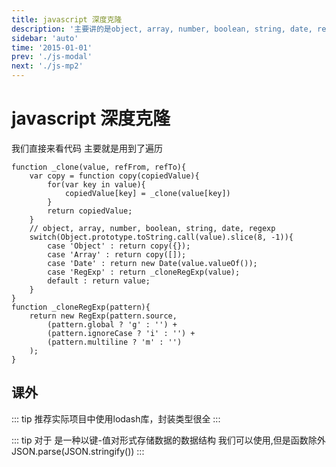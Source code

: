 ```yaml
---
title: javascript 深度克隆
description: '主要讲的是object, array, number, boolean, string, date, regexp。'
sidebar: 'auto'
time: '2015-01-01'
prev: './js-modal'
next: './js-mp2'
---
```


# javascript 深度克隆

我们直接来看代码 主要就是用到了遍历

``` js{2,4,8,17}
function _clone(value, refFrom, refTo){
    var copy = function copy(copiedValue){
        for(var key in value){
            copiedValue[key] = _clone(value[key])
        }
        return copiedValue;
    }
    // object, array, number, boolean, string, date, regexp
    switch(Object.prototype.toString.call(value).slice(8, -1)){
        case 'Object' : return copy({});
        case 'Array' : return copy([]);
        case 'Date' : return new Date(value.valueOf());
        case 'RegExp' : return _cloneRegExp(value);
        default : return value;
    }
}
function _cloneRegExp(pattern){
    return new RegExp(pattern.source, 
        (pattern.global ? 'g' : '') + 
        (pattern.ignoreCase ? 'i' : '') +
        (pattern.multiline ? 'm' : '')
    );
}
```

## 课外

::: tip 
推荐实际项目中使用lodash库，封装类型很全
:::

::: tip 对于 是一种以键-值对形式存储数据的数据结构 我们可以使用,但是函数除外
JSON.parse(JSON.stringify())
:::




